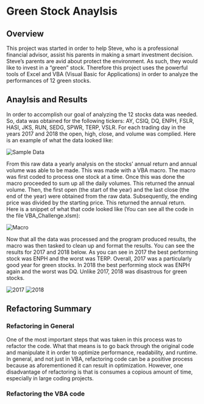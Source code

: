 # Green Stock Anaylsis

## Overview
This project was started in order to help Steve, who is a professional financial advisor, assist his parents in making a smart investment decision. Steve’s parents are avid about protect the environment. As such, they would like to invest in a “green” stock. Therefore this project uses the powerful tools of Excel and VBA (Visual Basic for Applications) in order to analyze the performances of 12 green stocks.

## Anaylsis and Results
In order to accomplish our goal of analyzing the 12 stocks data was needed. So, data was obtained for the following tickers: AY, CSIQ, DQ, ENPH, FSLR, HASI, JKS, RUN, SEDG, SPWR, TERP, VSLR. For each trading day in the years 2017 and 2018 the open, high, close, and volume was complied. Here is an example of what the data looked like:

![Sample Data](https://user-images.githubusercontent.com/71234992/94104841-dbcd5e80-fdec-11ea-83d1-671ee034845a.PNG)

From this raw data a yearly analysis on the stocks’ annual return and annual volume was able to be made. This was made with a VBA macro. The macro was first coded to process one stock at a time. Once this was done the macro proceeded to sum up all the daily volumes. This returned the annual volume. Then, the first open (the start of the year) and the last close (the end of the year) were obtained from the raw data. Subsequently, the ending price was divided by the starting price. This returned the annual return. Here is a snippet of what that code looked like (You can see all the code in the file VBA_Challenge.xlsm):

![Macro](https://user-images.githubusercontent.com/71234992/94105899-25b74400-fdef-11ea-89ad-c4d9f6488e78.PNG)

Now that all the data was processed and the program produced results, the macro was then tasked to clean up and format the results. You can see the results for 2017 and 2018 below. As you can see in 2017 the best performing stock was ENPH and the worst was TERP. Overall, 2017 was a particularly good year for green stocks. In 2018 the best performing stock was ENPH again and the worst was DQ. Unlike 2017, 2018 was disastrous for green stocks.

![2017](https://user-images.githubusercontent.com/71234992/94107455-5ba9f780-fdf2-11ea-9b6f-2d8ac2f945c5.PNG) ![2018](https://user-images.githubusercontent.com/71234992/94107456-5ba9f780-fdf2-11ea-81a5-fc8e2b9799bb.PNG)

## Refactoring Summary
### Refactoring in General
One of the most important steps that was taken in this process was to refactor the code. What that means is to go back through the original code and manipulate it in order to optimize performance, readability, and runtime. In general, and not just in VBA, refactoring code can be a positive process because as aforementioned it can result in optimization. However, one disadvantage of refactoring is that is consumes a copious amount of time, especially in large coding projects.

### Refactoring the VBA code
